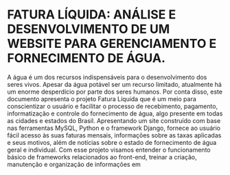 # FATURA LÍQUIDA: ANÁLISE E DESENVOLVIMENTO DE UM WEBSITE PARA GERENCIAMENTO E FORNECIMENTO DE ÁGUA. 

A água é um dos recursos indispensáveis para o desenvolvimento dos seres vivos. Apesar da água potável ser um recurso limitado, atualmente há um enorme desperdício por parte dos seres humanos. Por conta disso, este documento apresenta o projeto Fatura Líquida que é um meio para conscientizar o usuário e facilitar o processo de recebimento, pagamento, informatização e controle do fornecimento de água, algo presente em todas as cidades e estados do Brasil. Apresentando um site construído com base nas ferramentas MySQL, Python e o framework Django, fornece ao usuário fácil acesso às suas faturas mensais, informações sobre as taxas aplicadas e seus motivos, além de notícias sobre o estado de fornecimento de água geral e individual. Com esse projeto visamos entender o funcionamento básico de frameworks relacionados ao front-end, treinar a criação, manutenção e organização de informações em












